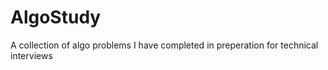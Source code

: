 # AlgoStudy

A collection of algo problems I have completed in preperation for technical interviews
